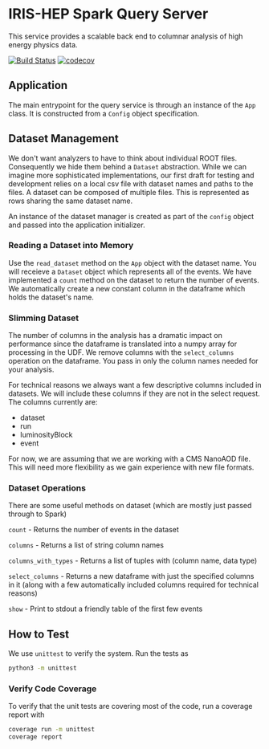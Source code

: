 # IRIS-HEP Spark Query Server
This service provides a scalable back end to columnar analysis of high energy
physics data.

[![Build Status](https://travis-ci.org/BenGalewsky/spark-hep-query.svg?branch=master)](https://travis-ci.org/BenGalewsky/spark-hep-query)
[![codecov](https://codecov.io/gh/BenGalewsky/spark-hep-query/branch/master/graph/badge.svg)](https://codecov.io/gh/BenGalewsky/spark-hep-query)

## Application
The main entrypoint for the query service is through an instance of the `App` 
class.  It is constructed from a `Config` object specification.

## Dataset Management
We don't want analyzers to have to think about individual ROOT files. 
Consequently we hide them behind a `Dataset` abstraction. While we can imagine 
more sophisticated implementations, our first draft for testing and development 
relies on a local csv file with dataset names and paths to the files. A 
dataset can be composed of multiple files. This is represented as rows sharing 
the same dataset name.

An instance of the dataset manager is created as part of the `config` object 
and passed into the application initializer.

### Reading a Dataset into Memory
Use the `read_dataset` method on the `App` object with the dataset name. You 
will receieve a `Dataset` object which represents all of the events. We have
implemented a `count` method on the dataset to return the number of events. 
We automatically create a new constant column in the dataframe which holds the 
dataset's name.

### Slimming Dataset
The number of columns in the analysis has a dramatic impact on performance since
the dataframe is translated into a numpy array for processing in the 
UDF. We remove columns with the `select_columns` operation on the dataframe. You 
pass in only the column names needed for your analysis.

For technical reasons we always want a few descriptive columns included in
datasets. We will include these columns if they are not in the select 
request. The columns currently are:
* dataset
* run
* luminosityBlock
* event

For now, we are assuming that we are working with a CMS NanoAOD file. This 
will need more flexibility as we gain experience with new file formats.

### Dataset Operations
There are some useful methods on dataset (which are mostly just passed
through to Spark)

`count` - Returns the number of events in the dataset

`columns` - Returns a list of string column names

`columns_with_types` - Returns a list of tuples with (column name, data type)
 
`select_columns` - Returns a new dataframe with just the specified columns in it
(along with a few automatically included columns required for technical reasons)

`show` - Print to stdout a friendly table of the first few events

## How to Test
We use `unittest` to verify the system. Run the tests as 
```bash
python3 -m unittest
```


### Verify Code Coverage
To verify that the unit tests are covering most of the code, run a coverage
report with 
```bash
coverage run -m unittest
coverage report
```
